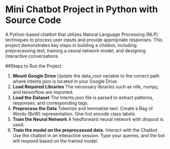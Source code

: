 # Mini Chatbot Project in Python with Source Code
A Python-based chatbot that utilizes Natural Language Processing (NLP) techniques to process user inputs and provide appropriate responses. This project demonstrates key steps in building a chatbot, including preprocessing text, training a neural network model, and designing interactive conversations.

##Steps to Run the Project 
1. **Mount Google Drive**
Update the data_root variable to the correct path where intents.json is located in your Google Drive.
2. **Load Required Libraries**
The necessary libraries such as nltk, numpy, and tensorflow are imported.
3. **Load the Dataset**
The intents.json file is parsed to extract patterns, responses, and corresponding tags.
4. **Preprocess the Data**
Tokenize and lemmatize text.
Create a Bag of Words (BoW) representation.
One-hot encode class labels.
5. **Train the Neural Network**
A feedforward neural network with dropout is used.
6. **Train the model on the preprocessed data.**
Interact with the Chatbot
Use the chatbot in an interactive session. Type your queries, and the bot will respond based on the trained model.

